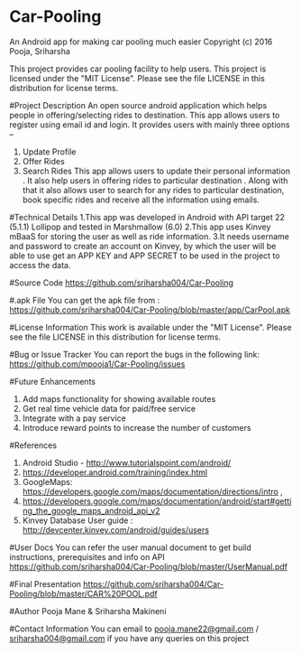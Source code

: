 # Car-Pooling
An Android app for making car pooling much easier
Copyright (c) 2016 Pooja, Sriharsha 

This project provides car pooling facility to help users.
This project is licensed under the "MIT License". Please see the file LICENSE in this distribution for license terms.

#Project Description
An open source android application which helps people in offering/selecting  rides to destination.
This app allows users to register using email id and login. 
It provides users with mainly three options –
1.	Update Profile
2.	Offer Rides
3.	Search Rides
This app allows users to update their personal information . It also help users in offering rides to particular destination . Along with that it also allows user to search for any rides to particular destination, book specific rides and receive all the information using emails. 

#Technical Details
1.This app was developed in Android with API target 22 (5.1.1) Lollipop and tested in Marshmallow (6.0) 
2.This app uses Kinvey mBaaS for storing the user as well as ride information. 
3.It needs username and password to create an account on Kinvey, by which the user will be able to use get an APP KEY and APP SECRET to be used in the project to access the data. 

#Source Code
https://github.com/sriharsha004/Car-Pooling

#.apk File
You can get the apk file from : https://github.com/sriharsha004/Car-Pooling/blob/master/app/CarPool.apk

#License Information
This work is available under the "MIT License". Please see the file LICENSE in this distribution for license terms.

#Bug or Issue Tracker
You can report the bugs in the following link: https://github.com/mpooja1/Car-Pooling/issues

#Future Enhancements
1.	Add maps functionality for showing available routes
2.	Get real time vehicle data for paid/free service
3.	Integrate with a pay service
4.	Introduce reward points to increase the number of customers

#References
1.	Android Studio - http://www.tutorialspoint.com/android/
2.	https://developer.android.com/training/index.html
3.	GoogleMaps: https://developers.google.com/maps/documentation/directions/intro ,
4.  https://developers.google.com/maps/documentation/android/start#getting_the_google_maps_android_api_v2
4.	Kinvey Database User guide : http://devcenter.kinvey.com/android/guides/users

#User Docs
You can refer the user manual document to get build instructions, prerequisites and info on API
https://github.com/sriharsha004/Car-Pooling/blob/master/UserManual.pdf

#Final Presentation
https://github.com/sriharsha004/Car-Pooling/blob/master/CAR%20POOL.pdf

#Author
Pooja Mane & Sriharsha Makineni

#Contact Information
You can email to pooja.mane22@gmail.com / sriharsha004@gmail.com  if you have any queries on this project
